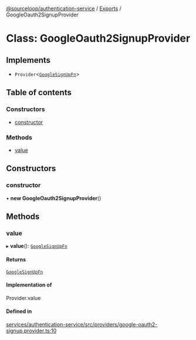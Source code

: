 [@sourceloop/authentication-service](../README.md) / [Exports](../modules.md) / GoogleOauth2SignupProvider

# Class: GoogleOauth2SignupProvider

## Implements

- `Provider`<[`GoogleSignUpFn`](../interfaces/GoogleSignUpFn.md)\>

## Table of contents

### Constructors

- [constructor](GoogleOauth2SignupProvider.md#constructor)

### Methods

- [value](GoogleOauth2SignupProvider.md#value)

## Constructors

### constructor

• **new GoogleOauth2SignupProvider**()

## Methods

### value

▸ **value**(): [`GoogleSignUpFn`](../interfaces/GoogleSignUpFn.md)

#### Returns

[`GoogleSignUpFn`](../interfaces/GoogleSignUpFn.md)

#### Implementation of

Provider.value

#### Defined in

[services/authentication-service/src/providers/google-oauth2-signup.provider.ts:10](https://github.com/sourcefuse/loopback4-microservice-catalog/blob/a84fe677/services/authentication-service/src/providers/google-oauth2-signup.provider.ts#L10)
